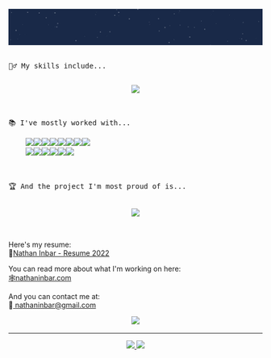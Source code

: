 <p align="center">
      <a href="https://github.com/NathanInbar"><img src="/media/header_anim.gif" /></a>
</p>

<pre>

🤹‍♂️ My skills include...
      <p align="center"><a href="https://github.com/NathanInbar/"><img src="https://github-readme-stats.vercel.app/api/top-langs/?username=NathanInbar&layout=compact&hide_title=true&langs_count=4&theme=tokyonight" /></a></p>
    
📚 I've mostly worked with...

    <img src="https://img.shields.io/badge/python-3670A0?style=for-the-badge&logo=python&logoColor=ffdd54" /><img src="https://img.shields.io/badge/c-%2300599C.svg?style=for-the-badge&logo=c&logoColor=white" /><img src="https://img.shields.io/badge/c%23-%23239120.svg?style=for-the-badge&logo=c-sharp&logoColor=white" /><img src="https://img.shields.io/badge/java-%23ED8B00.svg?style=for-the-badge&logo=java&logoColor=white" /><img src="https://img.shields.io/badge/html5-%23E34F26.svg?style=for-the-badge&logo=html5&logoColor=white" /><img src="https://img.shields.io/badge/css3-%231572B6.svg?style=for-the-badge&logo=css3&logoColor=white" /><img src="https://img.shields.io/badge/javascript-%23323330.svg?style=for-the-badge&logo=javascript&logoColor=%23F7DF1E" /><img src="https://img.shields.io/badge/flask-%23000.svg?style=for-the-badge&logo=flask&logoColor=white" />
    <img src="https://img.shields.io/badge/pandas-%23150458.svg?style=for-the-badge&logo=pandas&logoColor=white" /><img src="https://img.shields.io/badge/Electron-191970?style=for-the-badge&logo=Electron&logoColor=white" /><img src="https://img.shields.io/badge/sqlite-%2307405e.svg?style=for-the-badge&logo=sqlite&logoColor=white" /><img src="https://img.shields.io/badge/react-%2320232a.svg?style=for-the-badge&logo=react&logoColor=%2361DAFB" /><img src="https://img.shields.io/badge/unity-%23000000.svg?style=for-the-badge&logo=unity&logoColor=white" /><img src="https://img.shields.io/badge/Anaconda-%2344A833.svg?style=for-the-badge&logo=anaconda&logoColor=white" />


    
🏆 And the project I'm most proud of is...
    <p align="center"/><a href="https://github.com/NathanInbar/ConsciousCamper" /><img src="https://github-readme-stats.vercel.app/api/pin/?username=NathanInbar&repo=ConsciousCamper&theme=tokyonight" /></a></p>
</pre>

Here's my resume: \
📜<a href="https://github.com/NathanInbar/NathanInbar/blob/main/Nathan_Inbar_Resume_2022.pdf"><span>Nathan Inbar - Resume 2022</span></a>

You can read more about what I'm working on here: \
 <a href="https://nathaninbar.github.io/"><span>🕸️nathaninbar.com</span></a>

And you can contact me at: \
  📧<a href="mailto:nathaninbar@gmail.com"> nathaninbar@gmail.com </a>
  
<p align="center">
  <a href="https://github.com/NathanInbar">
    <img src="https://github-readme-stats.vercel.app/api?username=NathanInbar&count_private=true&show_icons=true&hide_title=true&theme=tokyonight" />
  </a>
</p>

<hr/>
  <p align="center">
    <a href="https://www.instagram.com/nathan.inbar/">
      <img src="https://img.shields.io/badge/<nathan.inbar>-%23E4405F.svg?style=for-the-badge&logo=Instagram&logoColor=white" />
    </a>
    <a href="https://www.youtube.com/channel/UCahrVvPF1AXO28POOpsUhMQ" />
      <img src="https://img.shields.io/badge/Nathan Inbar-%23FF0000.svg?style=for-the-badge&logo=YouTube&logoColor=white" />
    </a>
  </p>
